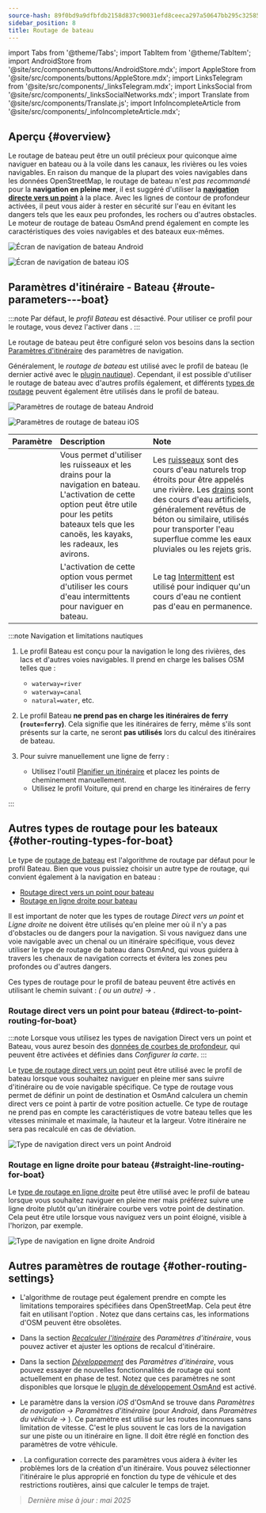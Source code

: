```yaml
---
source-hash: 89f0bd9a9dfbfdb2158d837c90031efd8ceeca297a50647bb295c32585e91830
sidebar_position: 8
title: Routage de bateau
---
```

import Tabs from '@theme/Tabs';
import TabItem from '@theme/TabItem';
import AndroidStore from '@site/src/components/buttons/AndroidStore.mdx';
import AppleStore from '@site/src/components/buttons/AppleStore.mdx';
import LinksTelegram from '@site/src/components/_linksTelegram.mdx';
import LinksSocial from '@site/src/components/_linksSocialNetworks.mdx';
import Translate from '@site/src/components/Translate.js';
import InfoIncompleteArticle from '@site/src/components/_infoIncompleteArticle.mdx';



## Aperçu {#overview}

Le routage de bateau peut être un outil précieux pour quiconque aime naviguer en bateau ou à la voile dans les canaux, les rivières ou les voies navigables. En raison du manque de la plupart des voies navigables dans les données OpenStreetMap, le routage de bateau n'est *pas recommandé* pour la **navigation en pleine mer**, il est suggéré d'utiliser la **[navigation directe vers un point](#direct-to-point-routing-for-boat)** à la place. Avec les lignes de contour de profondeur activées, il peut vous aider à rester en sécurité sur l'eau en évitant les dangers tels que les eaux peu profondes, les rochers ou d'autres obstacles.
Le moteur de routage de bateau OsmAnd prend également en compte les caractéristiques des voies navigables et des bateaux eux-mêmes.

<Tabs groupId="operating-systems" queryString="current-os">

<TabItem value="android" label="Android">

![Écran de navigation de bateau Android](@site/static/img/navigation/boat/boat_navigation_android.png)

</TabItem>

<TabItem value="ios" label="iOS">

![Écran de navigation de bateau iOS](@site/static/img/navigation/boat/boat_navigation_ios.png)

</TabItem>

</Tabs>

## Paramètres d'itinéraire - Bateau {#route-parameters---boat}

:::note
Par défaut, le *profil Bateau* est désactivé. Pour utiliser ce profil pour le routage, vous devez l'activer dans *<Translate android="true" ids="shared_string_menu,shared_string_settings,application_profiles"/>*.
:::

Le routage de bateau peut être configuré selon vos besoins dans la section [Paramètres d'itinéraire](../../navigation/guidance/navigation-settings.md#route-parameters) des paramètres de navigation.

Généralement, le *routage de bateau* est utilisé avec le profil de bateau (le dernier activé avec le [plugin nautique](../../plugins/nautical-charts.md)). Cependant, il est possible d'utiliser le routage de bateau avec d'autres profils également, et différents [types de routage](#other-routing-types-for-boat) peuvent également être utilisés dans le profil de bateau.


<Tabs groupId="operating-systems" queryString="current-os">

<TabItem value="android" label="Android">


![Paramètres de routage de bateau Android](@site/static/img/navigation/routing/boat_routing_andr.png)

</TabItem>

<TabItem value="ios" label="iOS">

![Paramètres de routage de bateau iOS](@site/static/img/navigation/routing/boat_routing_ios.png)

</TabItem>

</Tabs>

| Paramètre | Description | Note |
|:------------|:---------------|:---------------|
| *<Translate android="true" ids="routing_attr_allow_streams_name"/>* | Vous permet d'utiliser les ruisseaux et les drains pour la navigation en bateau. L'activation de cette option peut être utile pour les petits bateaux tels que les canoës, les kayaks, les radeaux, les avirons. | Les [ruisseaux](https://wiki.openstreetmap.org/wiki/Tag:waterway%3Dstream) sont des cours d'eau naturels trop étroits pour être appelés une rivière. Les [drains](https://wiki.openstreetmap.org/wiki/Tag:waterway%3Ddrain) sont des cours d'eau artificiels, généralement revêtus de béton ou similaire, utilisés pour transporter l'eau superflue comme les eaux pluviales ou les rejets gris. |
| *<Translate android="true" ids="routing_attr_allow_intermittent_name"/>* | L'activation de cette option vous permet d'utiliser les cours d'eau intermittents pour naviguer en bateau. | Le tag [Intermittent](https://wiki.openstreetmap.org/wiki/Key:intermittent) est utilisé pour indiquer qu'un cours d'eau ne contient pas d'eau en permanence. |


:::note Navigation et limitations nautiques

1. Le profil Bateau est conçu pour la navigation le long des rivières, des lacs et d'autres voies navigables. Il prend en charge les balises OSM telles que :
    - `waterway=river`
    - `waterway=canal`
    - `natural=water`, etc.

2. Le profil Bateau **ne prend pas en charge les itinéraires de ferry (`route=ferry`)**. Cela signifie que les itinéraires de ferry, même s'ils sont présents sur la carte, ne seront **pas utilisés** lors du calcul des itinéraires de bateau.

3. Pour suivre manuellement une ligne de ferry :

    - Utilisez l'outil [Planifier un itinéraire](../../plan-route/create-route.md) et placez les points de cheminement manuellement.
    - Utilisez le profil Voiture, qui prend en charge les itinéraires de ferry

:::

## Autres types de routage pour les bateaux {#other-routing-types-for-boat}

Le type de [routage de bateau](#route-parameters---boat) est l'algorithme de routage par défaut pour le profil Bateau. Bien que vous puissiez choisir un autre type de routage, qui convient également à la navigation en bateau :

- [Routage direct vers un point pour bateau](./boat-navigation.md#direct-to-point-routing-for-boat)
- [Routage en ligne droite pour bateau](./boat-navigation.md#straight-line-routing-for-boat)

Il est important de noter que les types de routage *Direct vers un point* et *Ligne droite* ne doivent être utilisés qu'en pleine mer où il n'y a pas d'obstacles ou de dangers pour la navigation. Si vous naviguez dans une voie navigable avec un chenal ou un itinéraire spécifique, vous devez utiliser le type de routage de bateau dans OsmAnd, qui vous guidera à travers les chenaux de navigation corrects et évitera les zones peu profondes ou d'autres dangers.

Ces types de routage pour le profil de bateau peuvent être activés en utilisant le chemin suivant : *<Translate android="true" ids="shared_string_menu,shared_string_settings,configure_profile"/> (<Translate android="true" ids="app_mode_boat"/> ou un autre) → <Translate android="true" ids="routing_settings_2,nav_type_hint"/>*.


### Routage direct vers un point pour bateau {#direct-to-point-routing-for-boat}

:::note
Lorsque vous utilisez les types de navigation Direct vers un point et Bateau, vous aurez besoin des [données de courbes de profondeur](../../plugins/nautical-charts.md#nautical-map-style), qui peuvent être activées et définies dans *Configurer la carte*.
:::

Le [type de routage direct vers un point](./direct-to-point-routing.md) peut être utilisé avec le profil de bateau lorsque vous souhaitez naviguer en pleine mer sans suivre d'itinéraire ou de voie navigable spécifique. Ce type de routage vous permet de définir un point de destination et OsmAnd calculera un chemin direct vers ce point à partir de votre position actuelle. Ce type de routage ne prend pas en compte les caractéristiques de votre bateau telles que les vitesses minimale et maximale, la hauteur et la largeur. Votre itinéraire ne sera pas recalculé en cas de déviation.

![Type de navigation direct vers un point Android](@site/static/img/navigation/boat/direct_navigation_type_android.png)


### Routage en ligne droite pour bateau {#straight-line-routing-for-boat}

Le [type de routage en ligne droite](./straight-line-routing) peut être utilisé avec le profil de bateau lorsque vous souhaitez naviguer en pleine mer mais préférez suivre une ligne droite plutôt qu'un itinéraire courbe vers votre point de destination. Cela peut être utile lorsque vous naviguez vers un point éloigné, visible à l'horizon, par exemple.

![Type de navigation en ligne droite Android](@site/static/img/navigation/boat/straight_navigation_type_android.png)


## Autres paramètres de routage {#other-routing-settings}

- L'algorithme de routage peut également prendre en compte les limitations temporaires spécifiées dans OpenStreetMap. Cela peut être fait en utilisant l'option *[<Translate android="true" ids="temporary_conditional_routing"/>](../routing/osmand-routing.md#consider-temporary-limitations)*. Notez que dans certains cas, les informations d'OSM peuvent être obsolètes.

- Dans la section [*Recalculer l'itinéraire*](../../navigation/guidance/navigation-settings.md#recalculate-route) des *Paramètres d'itinéraire*, vous pouvez activer et ajuster les options de recalcul d'itinéraire.

- Dans la section [*Développement*](../guidance/navigation-settings.md#development-settings) des *Paramètres d'itinéraire*, vous pouvez essayer de nouvelles fonctionnalités de routage qui sont actuellement en phase de test. Notez que ces paramètres ne sont disponibles que lorsque le [plugin de développement OsmAnd](../../plugins/development.md) est activé.

- Le paramètre *[<Translate ios="true" ids="road_speeds"/>](../guidance/navigation-settings.md#road-speeds)* dans la version *iOS* d'OsmAnd se trouve dans *Paramètres de navigation → Paramètres d'itinéraire* (pour *Android*, dans *Paramètres du véhicule → [<Translate android="true" ids="default_speed_setting_title"/>](../guidance/navigation-settings.md#default-speed--road-speeds)*). Ce paramètre est utilisé sur les routes inconnues sans limitation de vitesse. C'est le plus souvent le cas lors de la navigation sur une piste ou un itinéraire en ligne. Il doit être réglé en fonction des paramètres de votre véhicule.

- *[<Translate ios="true" ids="vehicle_parameters"/>](../guidance/navigation-settings.md#vehicle-parameters)*. La configuration correcte des paramètres vous aidera à éviter les problèmes lors de la création d'un itinéraire. Vous pouvez sélectionner l'itinéraire le plus approprié en fonction du type de véhicule et des restrictions routières, ainsi que calculer le temps de trajet.

> *Dernière mise à jour : mai 2025*